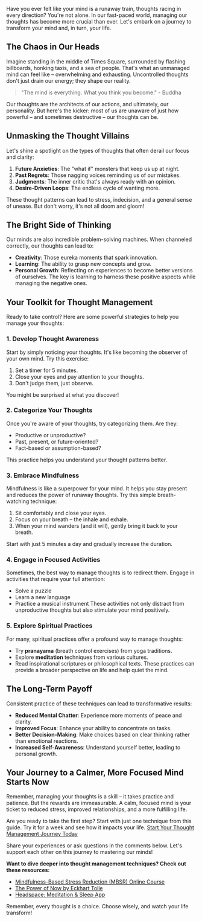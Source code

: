 Have you ever felt like your mind is a runaway train, thoughts racing in every direction? You're not alone. In our fast-paced world, managing our thoughts has become more crucial than ever. Let's embark on a journey to transform your mind and, in turn, your life.

## The Chaos in Our Heads
Imagine standing in the middle of Times Square, surrounded by flashing billboards, honking taxis, and a sea of people. That's what an unmanaged mind can feel like – overwhelming and exhausting. Uncontrolled thoughts don't just drain our energy; they shape our reality.

> "The mind is everything. What you think you become." - Buddha

Our thoughts are the architects of our actions, and ultimately, our personality. But here's the kicker: most of us are unaware of just how powerful – and sometimes destructive – our thoughts can be.

## Unmasking the Thought Villains
Let's shine a spotlight on the types of thoughts that often derail our focus and clarity:
1. ****Future Anxieties****: The "what if" monsters that keep us up at night.
2. ****Past Regrets****: Those nagging voices reminding us of our mistakes.
3. ****Judgments****: The inner critic that's always ready with an opinion.
4. ****Desire-Driven Loops****: The endless cycle of wanting more.

These thought patterns can lead to stress, indecision, and a general sense of unease. But don't worry, it's not all doom and gloom!
## The Bright Side of Thinking
Our minds are also incredible problem-solving machines. When channeled correctly, our thoughts can lead to:
- ****Creativity****: Those eureka moments that spark innovation.
- ****Learning****: The ability to grasp new concepts and grow.
- ****Personal Growth****: Reflecting on experiences to become better versions of ourselves.
The key is learning to harness these positive aspects while managing the negative ones.

## Your Toolkit for Thought Management
Ready to take control? Here are some powerful strategies to help you manage your thoughts:

### 1. Develop Thought Awareness
Start by simply noticing your thoughts. It's like becoming the observer of your own mind. Try this exercise:
1. Set a timer for 5 minutes.
2. Close your eyes and pay attention to your thoughts.
3. Don't judge them, just observe.

You might be surprised at what you discover!

### 2. Categorize Your Thoughts
Once you're aware of your thoughts, try categorizing them. Are they:
- Productive or unproductive?
- Past, present, or future-oriented?
- Fact-based or assumption-based?

This practice helps you understand your thought patterns better.
### 3. Embrace Mindfulness
Mindfulness is like a superpower for your mind. It helps you stay present and reduces the power of runaway thoughts. Try this simple breath-watching technique:
1. Sit comfortably and close your eyes.
2. Focus on your breath – the inhale and exhale.
3. When your mind wanders (and it will), gently bring it back to your breath.

Start with just 5 minutes a day and gradually increase the duration.
### 4. Engage in Focused Activities
Sometimes, the best way to manage thoughts is to redirect them. Engage in activities that require your full attention:
- Solve a puzzle
- Learn a new language
- Practice a musical instrument
These activities not only distract from unproductive thoughts but also stimulate your mind positively.

### 5. Explore Spiritual Practices
For many, spiritual practices offer a profound way to manage thoughts:
- Try ****pranayama**** (breath control exercises) from yoga traditions.
- Explore ****meditation**** techniques from various cultures.
- Read inspirational scriptures or philosophical texts.
These practices can provide a broader perspective on life and help quiet the mind.
## The Long-Term Payoff
Consistent practice of these techniques can lead to transformative results:
- ****Reduced Mental Chatter****: Experience more moments of peace and clarity.
- ****Improved Focus****: Enhance your ability to concentrate on tasks.
- ****Better Decision-Making****: Make choices based on clear thinking rather than emotional reactions.
- ****Increased Self-Awareness****: Understand yourself better, leading to personal growth.

## Your Journey to a Calmer, More Focused Mind Starts Now
Remember, managing your thoughts is a skill – it takes practice and patience. But the rewards are immeasurable. A calm, focused mind is your ticket to reduced stress, improved relationships, and a more fulfilling life.

Are you ready to take the first step? Start with just one technique from this guide. Try it for a week and see how it impacts your life.
[Start Your Thought Management Journey Today](#)

Share your experiences or ask questions in the comments below. Let's support each other on this journey to mastering our minds!

__Want to dive deeper into thought management techniques? Check out these resources:__

- [Mindfulness-Based Stress Reduction (MBSR) Online Course](https://www.mindfulnesscenterinc.com/mbsr-online/)
- [The Power of Now by Eckhart Tolle](https://www.amazon.com/Power-Now-Guide-Spiritual-Enlightenment/dp/1577314808)
- [Headspace: Meditation & Sleep App](https://www.headspace.com/)

Remember, every thought is a choice. Choose wisely, and watch your life transform!